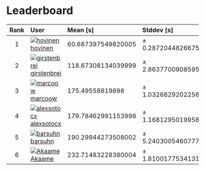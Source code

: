 # Leaderboard

| Rank | User     | Mean [s] | Stddev [s] |
|:------:|:----------|:----------|:---------|
| 1 | [![hovinen](https://github.com/hovinen.png?size=128) hovinen](https://github.com/hovinen) | 60.687397549820005 | ± 0.2872044826675961 |
| 2 | [![girstenbrei](https://github.com/girstenbrei.png?size=128) girstenbrei](https://github.com/girstenbrei) | 118.67308134039999 | ± 2.8637700908595756 |
| 3 | [![marcoow](https://github.com/marcoow.png?size=128) marcoow](https://github.com/marcoow) | 175.49558819898 | ± 1.0326829202256727 |
| 4 | [![alexsotocx](https://github.com/alexsotocx.png?size=128) alexsotocx](https://github.com/alexsotocx) | 179.78462991153998 | ± 1.1681295019958327 |
| 5 | [![barsuhn](https://github.com/barsuhn.png?size=128) barsuhn](https://github.com/barsuhn) | 190.29944273508002 | ± 5.240300546077779 |
| 6 | [![Akaame](https://github.com/Akaame.png?size=128) Akaame](https://github.com/Akaame) | 232.71483228380004 | ± 1.8100177534131772 |
